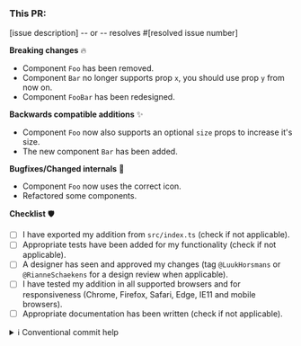 ### This PR:

[issue description]
-- or --
resolves #[resolved issue number]

**Breaking changes** 🔥
- Component `Foo` has been removed.
- Component `Bar` no longer supports prop `x`, you should use prop `y` from now on.
- Component `FooBar` has been redesigned.

**Backwards compatible additions** ✨
- Component `Foo` now also supports an optional `size` props to increase it's size.
- The new component `Bar` has been added.

**Bugfixes/Changed internals** 🎈
- Component `Foo` now uses the correct icon.
- Refactored some components.

**Checklist** 🛡
- [ ] I have exported my addition from `src/index.ts` (check if not applicable).
- [ ] Appropriate tests have been added for my functionality (check if not applicable).
- [ ] A designer has seen and approved my changes (tag `@LuukHorsmans` or `@RianneSchaekens` for a design review when applicable).
- [ ] I have tested my addition in all supported browsers and for responsiveness (Chrome, Firefox, Safari, Edge, IE11 and mobile browsers).
- [ ] Appropriate documentation has been written (check if not applicable).

<details>
  <summary>ℹ️ Conventional commit help</summary>

  - Use `fix: ...` for patches
  - Use `feat: ...` for a minor change
  - Use `feat!: ...` for features with breaking changes
  - Optionally you can use a scope `feat(SomeContainer)!: ...`
  - A breaking change **must** have `BREAKING CHANGE: ...` in the commit message
  - You can use multiple `BREAKING CHANGE: ...` lines in the commit message
  - Use `build`, `chore`, `ci`, `docs`, `perf`, `refactor`, `style`, or `test`  for other types

  More info see full [Conventional Commits specification](https://www.conventionalcommits.org/en/v1.0.0/).

  _Tip: make sure the first commit message is the one you want to merge, because that's the one Github picks for squashing._
</details>